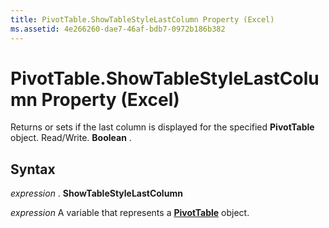 ```yaml
---
title: PivotTable.ShowTableStyleLastColumn Property (Excel)
ms.assetid: 4e266260-dae7-46af-bdb7-0972b186b382
---
```



# PivotTable.ShowTableStyleLastColumn Property (Excel)

Returns or sets if the last column is displayed for the specified  **PivotTable** object. Read/Write. **Boolean** .


## Syntax

 _expression_ . **ShowTableStyleLastColumn**

 _expression_ A variable that represents a **[PivotTable](pivottable-object-excel.md)** object.



